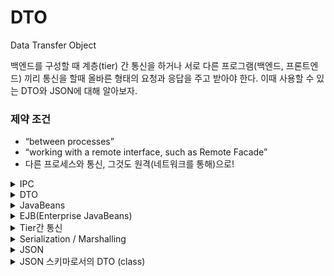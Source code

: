 # DTO

Data Transfer Object

백엔드를 구성할 때 계층(tier) 간 통신을 하거나 서로 다른 프로그램(백엔드, 프론트엔드) 끼리 통신을 할때 올바른 형태의 요청과 응답을 주고 받아야 한다. 이때 사용할 수 있는 DTO와 JSON에 대해
알아보자.

### **제약 조건**

- “between processes”
- “working with a remote interface, such as Remote Facade”
- 다른 프로세스와 통신, 그것도 원격(네트워크를 통해)으로!

<details><summary>IPC</summary>

### **[IPC (Inter-Process Communication)](https://ko.wikipedia.org/wiki/프로세스_간_통신)**

- 서로 다른 프로세스, 거칠 게 이야기하면 서로 다른 프로그램이 서로 통신.
- B/E와 F/E로 Tier를 나누면 IPC가 필수적이다.
- IPC에서 쓸 수 있는 기술
    - File → 가장 기본적인 접근. 원격 환경에서 활용하기 어렵다.
    - Socket → 파일과 유사하게 읽고 쓸 수 있지만, 원격 환경에서도 활용할 수 있다.
        - HTTP 같은 고수준 프로토콜을 활용하면 어느 정도 정해진 틀이 있기 때문에 상대적으로 쉬워진다.
        - REST를 활용하면 RPC(SOAP의 일반적인 활용)가 아닌 Resource에 대한 CRUD로 정리해야 함.
    - Java에선 RPC를 위해 RMI(Remote Method Invocation)란 기술을 제공한다.
        - [RPC](https://ko.wikipedia.org/wiki/%EC%9B%90%EA%B2%A9_%ED%94%84%EB%A1%9C%EC%8B%9C%EC%A0%80_%ED%98%B8%EC%B6%9C)
        - [RMI](https://ko.wikipedia.org/wiki/자바_원격_함수_호출)

REST에선 표현을 다뤄야 하고, 이를 위해 데이터를 담는 것 외엔 사실상 아무 것도 하지 않아서 제대로 된 객체라고 볼 수 없는 (하지만 Java에선 어쩔 수 없이 class를 활용해서 쓸 수 밖에 없는) 특별한
객체를 사용하게 된다.

- [“무기력한 도메인 모델” 안티패턴](../architecture/anemicDomainModel.md)

</details>


<details><summary>DTO</summary>

DTO(DTO는 Data Transfer Object의 약자)는 일반적으로 데이터 전송을 목적으로 사용되는 객체입니다. 주로 데이터베이스와 애플리케이션 간의 데이터 교환에 사용됩니다. DTO는 데이터를 캡슐화하고
전송하는 데 필요한 필드를 포함하는 단순한 데이터 컨테이너 클래스입니다. DTO를 사용하는 이유는 데이터 전송의 효율성과 보안을 개선하는 데 도움이 됩니다.

일반적으로 DTO 클래스는 다음과 같은 특징을 갖습니다:

1. **필드 (Fields)**: DTO 클래스는 데이터를 저장하는 필드(멤버 변수)를 포함합니다. 이 필드는 전송하려는 데이터의 구조와 형식을 반영합니다.

2. **게터와 세터 (Getters and Setters)**: DTO 클래스는 각 필드에 접근하기 위한 게터(Getter)와 설정하기 위한 세터(Setter) 메서드를 가질 수 있습니다.

3. **직렬화 가능 (Serializable)**: DTO 객체는 직렬화(Serialization)를 지원하여 데이터를 이진 형식으로 변환하고 전송할 수 있어야 합니다.

4. **무엇을 나타내는지 명확한 이름**: DTO 클래스의 이름은 어떤 데이터를 나타내는지 명확해야 합니다. 예를 들어, "UserDTO"는 사용자 정보를 나타내는 DTO 클래스의 이름일 수 있습니다.

DTO는 주로 웹 서비스, RESTful API, 데이터베이스와의 상호작용, 클라이언트와 서버 간의 데이터 교환 등과 관련된 작업에서 사용됩니다. 이를 통해 데이터의 일관성과 보안을 유지하면서 데이터를 효과적으로
전송할 수 있습니다.

- 아주 단순하게 보면 setter와 getter로만 이뤄짐.
- JavaBeans에서 유래한 Java Bean 또는 그냥 Bean이라고 부르는 형태에 가까움(Spring Bean, POJO와 다름에 주의!).
- 제대로 된 객체가 아니라 그냥 무기력한 데이터 덩어리. C/C++ 등에선 구조체(struct)로 구분할 수 있지만, Java에선 불가능. 최신 Java에선 record를 활용할 수 있지만, 오래된 Bean 관련
  라이브러리에선 지원하지 않음.

</details>
<details><summary>JavaBeans</summary>


> [JavaBeans](https://ko.wikipedia.org/wiki/자바빈즈)
>

> [Introduction to the Spring IoC Container and Beans](https://docs.spring.io/spring-framework/docs/6.0.x/reference/html/core.html#beans-introduction)
>

자바빈즈(JavaBeans)는 자바 프로그래밍 언어에서 재사용 가능한 소프트웨어 컴포넌트를 구현하기 위한 규칙 및 관례를 제공하는 표준 방식입니다.

자바빈즈는 자바 객체로써 특정한 관례를 따르는 클래스를 가리키며, 주로 그래픽 사용자 인터페이스(GUI) 구성 요소나 데이터 저장 및 전달을 위한 데이터 객체로 사용됩니다.

1. **구조와 특징**:
    - 자바빈즈는 특정한 관례를 따르는 자바 클래스로, 다음과 같은 특징을 갖습니다:
        - 기본 생성자 (파라미터 없는 생성자)를 가지고 있어야 합니다.
        - 필드(속성)는 private으로 선언하고, getter 및 setter 메서드로 접근합니다.
        - 직렬화(Serialization)를 지원하도록 `Serializable` 인터페이스를 구현할 수 있습니다.
        - 이벤트를 처리하는 리스너 메서드를 지원할 수 있습니다.

2. **용도**:
    - 자바빈즈는 주로 그래픽 사용자 인터페이스(GUI) 요소 (예: 스윙 컴포넌트)를 구현할 때 사용됩니다.
    - 데이터 전송과 데이터 저장을 위한 데이터 객체로 사용됩니다. 이를 통해 데이터를 캡슐화하고 쉽게 전송하거나 저장할 수 있습니다.

3. **자바빈즈 관례**:
    - 자바빈즈의 관례를 따르는 클래스는 이름이 "Bean"으로 끝나며, 관련된 속성에 대한 getter와 setter 메서드가 일반적으로 제공됩니다.
    - 예를 들어, "PersonBean" 클래스는 "name" 속성에 대한 "getName()" 및 "setName()" 메서드를 가집니다.

4. **Spring 프레임워크와 자바빈즈**:
    - Spring 프레임워크에서 자바빈즈는 애플리케이션 컨텍스트에서 사용되는 객체로 자주 활용됩니다.
    - Spring은 이러한 자바빈즈 객체를 관리하고 의존성 주입(Dependency Injection)을 통해 애플리케이션 컨텍스트에서 활용합니다.

자바빈즈는 자바에서 컴포넌트 기반 개발 및 데이터 관리를 단순화하고 객체 지향 설계 원칙을 따르도록 도와주는 중요한 개념 중 하나입니다. 이를 통해 코드의 재사용성과 유지보수성을 향상시키고, 개발자 간의 협업을
용이하게 합니다.

</details>
<details><summary>EJB(Enterprise JavaBeans)</summary>

> EJB (Enterprise JavaBeans)는 자바 기반의 엔터프라이즈(기업환경) 애플리케이션 개발을 위한 서버 측 컴포넌트 모델 및 스펙입니다.
>


EJB는 자바 기술의 일부로서, 분산 애플리케이션 개발을 간소화하고 관리를 용이하게 하는데 사용됩니다. EJB는 다양한 엔터프라이즈 애플리케이션에서 사용되며, 주로 비즈니스 로직을 서버 측 컴포넌트로 분리하고 분산
처리 및 트랜잭션 관리를 지원합니다.

Enterprise JavaBeans(EJB)는 독립한 부품이 아닌, 미국 Sun Microsystems사가 제창한 규약이다. EJB는 서버 어플리케이션의 개발을 용이하게해 다양한 Platform과 제품간의
이동성을 실현하기 위하여 비지니스로직과 시스템 서비스를 이용하는 로직을 분산해 그 사이의 규약을 규정하고 있다.

비지니스 로직을 탑제한 부품을 "Enterprise Bean"이라고 불린다. Database처리, Transaction처리등의 시스템 서비스를 이용한 로직을 감추고 있는 부품을 "컨테이너"라고 불린다.

![EJB Components](https://img1.daumcdn.net/thumb/R1280x0/?scode=mtistory2&fname=https%3A%2F%2Fblog.kakaocdn.net%2Fdn%2FbdGAPu%2FbtqFkIyIeic%2FULXTzFbnkJR4kZlVJWIDpk%2Fimg.jpg)

1. **종류**:
    - EJB는 여러 종류가 있으며, 주요 종류로는 Session Bean, Entity Bean, 그리고 Message-Driven Bean이 있습니다.
    - Session Bean은 클라이언트와 상호작용하기 위한 논리를 가진 컴포넌트로, Stateless와 Stateful 두 가지 유형이 있습니다.
    - Entity Bean은 데이터베이스와 연결되는 영속적인 데이터를 표현하기 위한 컴포넌트입니다. (EJB 3.0부터는 대부분의 경우 JPA를 사용하여 대체)
    - Message-Driven Bean은 비동기 메시지를 처리하는 데 사용됩니다.

2. **분산 애플리케이션 지원**:
    - EJB는 분산 애플리케이션을 위한 기술로서, 원격 호출 및 분산 트랜잭션 관리를 지원합니다. 이를 통해 여러 서버에서 실행 중인 EJB 컴포넌트 간에 투명한 통신이 가능하고, 분산 환경에서도 트랜잭션을
      관리할 수 있습니다.

3. **트랜잭션 관리**:
    - EJB는 트랜잭션을 자동으로 관리하며, 분산 환경에서도 ACID(원자성, 일관성, 고립성, 지속성) 트랜잭션을 제공합니다.

4. **보안 및 권한**:
    - EJB는 보안 및 권한 관리를 지원하며, 엔터프라이즈 애플리케이션에서 사용자 권한 및 인증을 간편하게 처리할 수 있습니다.

5. **스케일링 및 확장성**:
    - EJB 컨테이너는 스케일링과 확장성을 지원하며, 여러 EJB 인스턴스를 관리하여 고부하를 처리할 수 있습니다.

6. **XML 기반 설정**:
    - EJB 컴포넌트는 XML 파일을 사용하여 설정할 수 있으며, 이를 통해 애플리케이션의 설정을 외부화할 수 있습니다.

EJB는 초기 버전에서는 복잡하고 무거웠지만, EJB 3.0부터는 간소화되고 개발자 친화적으로 변경되었습니다. 현재는 EJB 3.2가 최신 버전이며, Java EE (Java Platform, Enterprise
Edition) 스펙의 일부로 제공되며, 엔터프라이즈 애플리케이션 개발을 지원합니다. EJB를 사용하면 엔터프라이즈 애플리케이션의 개발과 관리를 효율적으로 수행할 수 있습니다.

- EJB에는 [ORM](../database/orm.md)기술인 엔티티빈 기술을 가지고 있었다.

- Spring 컨테이너와 마찬가지로 EJB의 엔티티빈 기술을 후에 Hibernate가 등장하였고, 현재 JPA 표준 인터페이스의 구현체 중 가장 많이 사용되고 있다.

- 하이버네이트 ORM(Hibernate ORM)은 자바 언어를 위한 객체 관계 매핑 프레임워크이다.

- 객체 지향 도메인 모델을 관계형 데이터베이스로 매핑하기 위한 프레임워크를 제공한다.

> [도움이 되는 블로그 링크](https://rainbow97.tistory.com/entry/JAVA-EJBEnterprise-JavaBeans)

> [J2EE Engine EJB Architecture - SAP](https://help.sap.com/saphelp_gbt10/helpdata/DE/c8/844ceb153a134ab5e9a17a54bbc067/content.htm?no_cache=true)

</details>

<details><summary>Tier간 통신</summary>

- F/E와 B/E 사이
    - DTO 자체를 그대로 전송할 수는 없고, 직렬화(마샬링)를 통해야 한다.
    - 어떤 직렬화 기술을 사용할 건지도 결정해야 함. → XML, JSON
- B/E와 DB 사이
    - 아주 옛날에는 Value Object를 DTO란 의미로 썼지만, 재빨리 Transfer Object라고 정정함. 아직도 한국의 오래된 SI 기업에서는 VO(Value Object)를 DTO란 의미로 사용(
      DAO와 VO를 쓰고 있다면 대부분 여기에 속함).
    - JPA를 지양하고 DDD를 따르는 사람 중 일부는 ORM(JPA, 하이버네이트)은 Active Record + DTO처럼 접근.
    - 아샬은 Kotlin과 Exposed를 쓸 때도 이렇게 접근함.

“Data Transfer”란 측면에 집중하면, “원격(remote)”이 아닌 경우에도 DTO를 사용할 수 있다.

</details>
<details><summary>Serialization / Marshalling</summary>

> [직렬화](https://ko.wikipedia.org/wiki/직렬화)
>

> [마샬링(컴퓨터 과학)](https://ko.wikipedia.org/wiki/마샬링_(컴퓨터_과학))
>

객체를 그 자체로 DB에 저장하거나 네트워크로 전송하는 건 불가능. 객체를 복구할 수 있도록 데이터화하는 게 필요함. 바이너리라면 Byte Stream, 텍스트라면 기계가 파싱할 수 있고 사람도 읽을 수 있는 형태를
사용. XML, JSON, YAML 같은 형식이 인기.

[JavaBeans](https://ko.wikipedia.org/wiki/%EC%9E%90%EB%B0%94%EB%B9%88%EC%A6%88)의 관례에 직렬화요소가 있는 이유: 클래스의 상태를 지속적으로 저장 혹은
복원시키기 위해

- 직렬화(Serialization): 역직렬화(Deserialization)를 통해 객체 또는 데이터의 복사본을 만들 수 있음.
- 마샬링(Marshalling): 직렬화와 같거나, 원격 객체로 복원할 수 있음. 원격 객체의 경우 메서드 호출은 RPC(또는 RMI)가 됨.

{% hint style="info" %}
**직렬화**와 **마샬링**은 거의 같지만, Java에선 마샬링을 특수하게 다룸.
Java에서의 직렬화(Serialization)와 마샬링(Marshalling)은 비슷한 개념이지만 다소 차이가 있습니다.
{% endhint %}

1. 직렬화(Serialization):
    - Java에서 객체를 이진 형태로 변환하여 저장하거나 네트워크를 통해 전송할 수 있는 프로세스를 의미합니다.
    - `java.io.Serializable` 인터페이스를 구현한 클래스의 객체를 직렬화할 수 있습니다.
    - 주로 객체의 상태를 저장하거나 전송하는 데 사용됩니다.
    - Java 객체를 Java 직렬화 형식으로 저장하거나 전송할 때 사용됩니다.

```java
// 직렬화 예제
MyClass obj=new MyClass();
        ObjectOutputStream out=new ObjectOutputStream(new FileOutputStream("serializedObject.ser"));
        out.writeObject(obj);
        out.close();
```

2. 마샬링(Marshalling):
    - 마샬링은 객체를 일반적으로 이진 형태로 변환하여 저장하거나 전송하는 작업을 의미합니다. 이 용어는 주로 분산 시스템 및 네트워크 통신에서 사용됩니다.
    - 마샬링은 객체의 상태를 외부 형식으로 변환하고 다른 시스템 또는 프로그래밍 언어에서 읽을 수 있도록 만드는 작업입니다.
    - 마샬링은 Java 객체를 **다른 언어 또는 형식** 으로 변환할 때 사용될 수 있습니다.

Java의 직렬화는 Java 객체를 Java 직렬화 형식으로 저장하거나 전송하는 것을 의미하며, 객체의 상태를 유지합니다. 반면에 마샬링은 Java 객체를 다른 프로그래밍 언어 또는 외부 형식으로 변환할 때
사용되며, 상호 운용성과 데이터 교환을 목적으로 합니다.

예를 들어, 웹 서비스에서 JSON 또는 XML과 같은 외부 데이터 형식으로 데이터를 전송할 때, Java 객체를 해당 형식으로 변환하는 과정은 마샬링의 한 예입니다.


</details>
<details><summary>JSON</summary>

### JSON (JavaScript Object Notation)

> [JSON](https://en.wikipedia.org/wiki/JSON)
>

> [JSON 개요](https://www.json.org/json-ko.html)
>

> [JSON으로 작업하기](https://developer.mozilla.org/ko/docs/Learn/JavaScript/Objects/JSON)
>

JavaScript Good Parts로 유명한 Douglas Crockford가 만든 데이터 포맷. **사람이 읽기 쉽고**, **기계도 해석 또는 생성하기 쉽다**. 보안 문제만 없다면 JavaScript에서
그대로 사용하는
것도 가능하지만, 대부분 JSON.parse(역직렬화)와 JSON.stringify(직렬화)로 안전하게 사용한다.

```json
{
  "Influencers": [
    {
      "name": "Jaxon",
      "age": 42,
      "Works At": "Tech News"
    },
    {
      "name": "Miller",
      "age": 35,
      "Works At": "IT Day"
    }
  ]
}
```

**JSON은 임시 데이터의 저장에 적합합니다.** 예를 들어, 웹사이트에 제출된 양식과 같은 사용자 생성 데이터는 임시 데이터입니다. JSON은 또한 모든 유형의 프로그래밍 언어를 위한 데이터 포맷으로 사용될 수
있기 때문에 고도의 상호 운용성을 제공합니다.

JavaScript의 object는 기본적으로 key-value 쌍이다(심지어 Array도 제한된 key-value + length 관리에 불과함). Java는 Map이 이와 유사하지만, 스키마 관리 및 타입
안전성을 위해 DTO를 활용한다.

- 생성: DTO (Java 세계) → 변환기 → JSON 문자열
- 해석: JSON 문자열 → 변환기 → DTO (Java 세계)

Java에선 [Jackson](https://github.com/FasterXML/jackson)이란 도구가 유명하고, Spring Boot에서 Web 의존성을 추가하면 바로 사용할 수 있다(즉, 우리는 딱히 아무
것도 안 해도 된다).

변환할 때 getter 사용. @JsonProperty로 속성 이름(key) 지정 가능. 다른 객체(DTO)를 포함하고 있어도 됨.

> [JSON 문서 데이터베이스](https://www.oracle.com/kr/database/what-is-json/#document-database)
>


</details>

<details><summary>JSON 스키마로서의 DTO (class)</summary>
DTO는 여러 곳에서 사용될 수 있고, 그 의미는 계속 확대됨. 예를 들어 Tier, 즉 Remote 통신이 아닌 상황인 Layer 사이나 내부 객체를 감춘 공개 인터페이스를 만들 때도 DTO를 활용. “데이터 전송”이기만 하면 딱히 틀리지 않다.

우리가 여기서 쓰는 건 JSON 스키마로서의 DTO. 이게 DTO의 전부라고 생각하지 말고, DTO를 쓰는 다양한 상황을 상상해 보자. 이는 “DTO 변환을 어디에서 해야 하나요?” 같은 질문과 연결된다.
> DTO는 데이터 전송에 국한되지 않고 다양한 상황에서 사용될 수 있는 다목적 도구로 생각할 수 있습니다. 어떤 상황에서 DTO를 사용하고 어떻게 변환하느냐는 구체적인 요구 사항과 아키텍처에 따라 다를 수 있으며,
> 이러한 선택은 프로젝트의 복잡성과 목표에 따라 다를 수 있습니다.
>

*[JSON 응용 및 장단점](https://inpa.tistory.com/entry/JAVA-%E2%98%95-%EC%A7%81%EB%A0%AC%ED%99%94Serializable-%EC%99%84%EB%B2%BD-%EB%A7%88%EC%8A%A4%ED%84%B0%ED%95%98%EA%B8%B0)

</details>